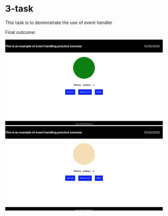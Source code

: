 # 3-task

This task is to demonstrate the use of event handler 

Final outcome:

![3_task, use of components examples](odd.png)
![3_task, use of components examples](even.png)
